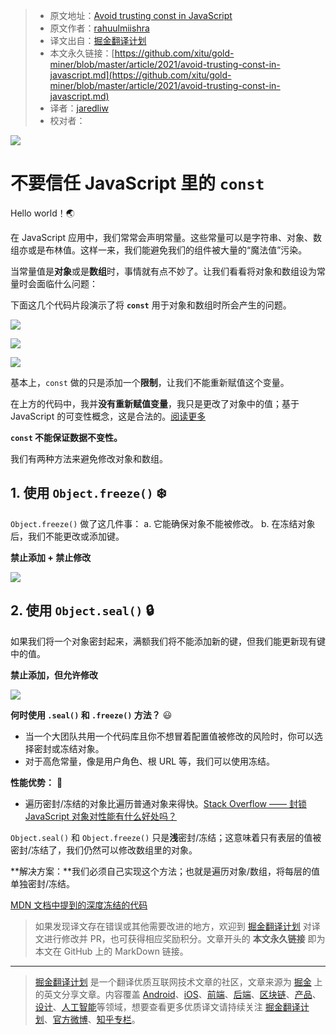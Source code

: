 > * 原文地址：[Avoid trusting const in JavaScript](https://medium.com/front-end-weekly/avoid-trusting-const-in-javascript-69c1c0b59942)
> * 原文作者：[rahuulmiishra](https://rahuulmiishra.medium.com)
> * 译文出自：[掘金翻译计划](https://github.com/xitu/gold-miner)
> * 本文永久链接：[https://github.com/xitu/gold-miner/blob/master/article/2021/avoid-trusting-const-in-javascript.md](https://github.com/xitu/gold-miner/blob/master/article/2021/avoid-trusting-const-in-javascript.md)
> * 译者：[jaredliw](https://github.com/jaredliw/)
> * 校对者：

![](https://miro.medium.com/max/1400/1*iT9aLA6A823qTKMa4jF3Xw.jpeg)

# 不要信任 JavaScript 里的 `const`

Hello world！🌏

在 JavaScript 应用中，我们常常会声明常量。这些常量可以是字符串、对象、数组亦或是布林值。这样一来，我们能避免我们的组件被大量的“魔法值”污染。

当常量值是**对象**或是**数组**时，事情就有点不妙了。让我们看看将对象和数组设为常量时会面临什么问题：

下面这几个代码片段演示了将 **`const`** 用于对象和数组时所会产生的问题。

![](https://miro.medium.com/max/1400/1*SSrNp4tvzDNwdznCyB5J8Q.png)

![](https://miro.medium.com/max/1400/1*b184e2M6cG67X8uTUhh3mA.png)

![](https://miro.medium.com/max/1400/1*h0AbFC4Xqp9RvkV2pyWLCg.png)

基本上，`const` 做的只是添加一个**限制**，让我们不能重新赋值这个变量。

在上方的代码中，我并**没有重新赋值变量**，我只是更改了对象中的值；基于 JavaScript 的可变性概念，这是合法的。[阅读更多](https://rahuulmiishra.medium.com/immutability-in-javascript-892129a41497)

**`const` 不能保证数据不变性。**

我们有两种方法来避免修改对象和数组。

## 1. 使用 `Object.freeze()` ❄️

`Object.freeze()` 做了这几件事：
a. 它能确保对象不能被修改。
b. 在冻结对象后，我们不能更改或添加键。

**禁止添加 + 禁止修改**

![](https://miro.medium.com/max/1096/1*L9Za0baN7NLlqQ1gGH_bgQ.png)

## 2. 使用 `Object.seal()` 🔒

如果我们将一个对象密封起来，满额我们将不能添加新的键，但我们能更新现有键中的值。

**禁止添加，但允许修改**

![](https://miro.medium.com/max/1400/1*P2EXj8JPvqaWFwLG-MioBg.png)

**何时使用 `.seal()` 和 `.freeze()` 方法？** 😃

- 当一个大团队共用一个代码库且你不想冒着配置值被修改的风险时，你可以选择密封或冻结对象。
- 对于高危常量，像是用户角色、根 URL 等，我们可以使用冻结。

**性能优势：** 🚀

- 遍历密封/冻结的对象比遍历普通对象来得快。[Stack Overflow —— 封锁 JavaScript 对象对性能有什么好处吗？](https://stackoverflow.com/questions/8435080/any-performance-benefit-to-locking-down-javascript-objects)

`Object.seal()` 和 `Object.freeze()` 只是**浅**密封/冻结；这意味着只有表层的值被密封/冻结了，我们仍然可以修改数组里的对象。

**解决方案：**我们必须自己实现这个方法；也就是遍历对象/数组，将每层的值单独密封/冻结。

[MDN 文档中提到的深度冻结的代码](https://developer.mozilla.org/en-US/docs/Web/JavaScript/Reference/Global_Objects/Object/freeze)

> 如果发现译文存在错误或其他需要改进的地方，欢迎到 [掘金翻译计划](https://github.com/xitu/gold-miner) 对译文进行修改并 PR，也可获得相应奖励积分。文章开头的 **本文永久链接** 即为本文在 GitHub 上的 MarkDown 链接。

---

> [掘金翻译计划](https://github.com/xitu/gold-miner) 是一个翻译优质互联网技术文章的社区，文章来源为 [掘金](https://juejin.im) 上的英文分享文章。内容覆盖 [Android](https://github.com/xitu/gold-miner#android)、[iOS](https://github.com/xitu/gold-miner#ios)、[前端](https://github.com/xitu/gold-miner#前端)、[后端](https://github.com/xitu/gold-miner#后端)、[区块链](https://github.com/xitu/gold-miner#区块链)、[产品](https://github.com/xitu/gold-miner#产品)、[设计](https://github.com/xitu/gold-miner#设计)、[人工智能](https://github.com/xitu/gold-miner#人工智能)等领域，想要查看更多优质译文请持续关注 [掘金翻译计划](https://github.com/xitu/gold-miner)、[官方微博](http://weibo.com/juejinfanyi)、[知乎专栏](https://zhuanlan.zhihu.com/juejinfanyi)。
